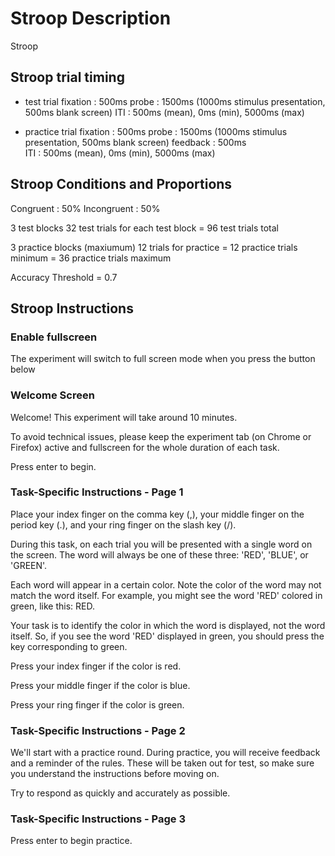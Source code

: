 # Stroop Description
Stroop

## Stroop trial timing
- test trial
fixation : 500ms
probe : 1500ms (1000ms stimulus presentation, 500ms blank screen)
ITI : 500ms (mean), 0ms (min), 5000ms (max)

- practice trial
fixation : 500ms
probe : 1500ms (1000ms stimulus presentation, 500ms blank screen)
feedback : 500ms  
ITI : 500ms (mean), 0ms (min), 5000ms (max)

## Stroop Conditions and Proportions
Congruent : 50%
Incongruent : 50%

3 test blocks
32 test trials for each test block
= 96 test trials total 

3 practice blocks (maxiumum)
12 trials for practice
= 12 practice trials minimum
= 36 practice trials maximum

Accuracy Threshold = 0.7

## Stroop Instructions

### Enable fullscreen
The experiment will switch to full screen mode when you press the button below

### Welcome Screen
Welcome! This experiment will take around 10 minutes.

To avoid technical issues, please keep the experiment tab (on Chrome or Firefox) active and fullscreen for the whole duration of each task.

Press enter to begin.

### Task-Specific Instructions - Page 1

<!-- Do I need to simplify these instructions at all? Seem kind of long. -->
Place your index finger on the comma key (,), your middle finger on the period key (.), and your ring finger on the slash key (/).

During this task, on each trial you will be presented with a single word on the screen. The word will always be one of these three: 'RED', 'BLUE', or 'GREEN'.

Each word will appear in a certain color. Note the color of the word may not match the word itself. For example, you might see the word 'RED' colored in green, like this: RED.

Your task is to identify the color in which the word is displayed, not the word itself. So, if you see the word 'RED' displayed in green, you should press the key corresponding to green.

Press your index finger if the color is red.

Press your middle finger if the color is blue.

Press your ring finger if the color is green.

### Task-Specific Instructions - Page 2
We'll start with a practice round. During practice, you will receive feedback and a reminder of the rules. These will be taken out for test, so make sure you understand the instructions before moving on.

Try to respond as quickly and accurately as possible.

### Task-Specific Instructions - Page 3
Press enter to begin practice.